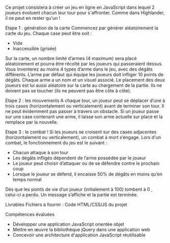 Ce projet consistera à créer un jeu en ligne en JavaScript dans lequel 2 joueurs évoluent chacun leur tour pour s'affronter. Comme dans Highlander, il ne peut en rester qu'un !

Etape 1 : génération de la carte
Commencez par générer aléatoirement la carte du jeu. Chaque case peut être soit :

- Vide
- Inaccessible (grisée)

Sur la carte, un nombre limité d’armes (4 maximum) sera placé aléatoirement et pourra être récolté par les joueurs qui passeraient dessus.
Vous inventerez au moins 4 types d’arme dans le jeu, avec des dégâts différents. L’arme par défaut qui équipe les joueurs doit infliger 10 points de dégâts. Chaque arme a un nom et un visuel associé.
Le placement des deux joueurs est lui aussi aléatoire sur la carte au chargement de la partie. Ils ne doivent pas se toucher (ils ne peuvent pas être côte à côte).


Etape 2 : les mouvements
A chaque tour, un joueur peut se déplacer d’une à trois cases (horizontalement ou verticalement) avant de terminer son tour. Il ne peut évidemment pas passer à travers un obstacle.
Si un joueur passe sur une case contenant une arme, il laisse son arme actuelle sur place et la remplace par la nouvelle.


Etape 3 : le combat !
Si les joueurs se croisent sur des cases adjacentes (horizontalement ou verticalement), un combat à mort s’engage.
Lors d'un combat, le fonctionnement du jeu est le suivant :

- Chacun attaque à son tour
- Les dégâts infligés dépendent de l’arme possédée par le joueur
- Le joueur peut choisir d’attaquer ou de se défendre contre le prochain coup
- Lorsque le joueur se défend, il encaisse 50% de dégâts en moins qu’en temps normal

Dès que les points de vie d’un joueur (initialement à 100) tombent à 0 , celui-ci a perdu. Un message s’affiche et la partie est terminée.

Livrables
Fichiers à fournir :
Code HTML/CSS/JS du projet

Compétences évaluées

- Développer une application JavaScript orientée objet
- Mettre en œuvre la bibliothèque jQuery dans une application web
- Concevoir une architecture d'application JavaScript réutilisable
